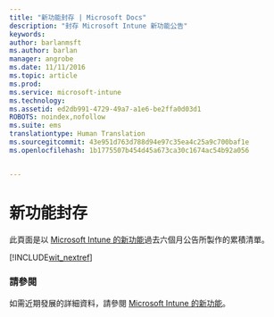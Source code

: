 ```yaml
---
title: "新功能封存 | Microsoft Docs"
description: "封存 Microsoft Intune 新功能公告"
keywords: 
author: barlanmsft
ms.author: barlan
manager: angrobe
ms.date: 11/11/2016
ms.topic: article
ms.prod: 
ms.service: microsoft-intune
ms.technology: 
ms.assetid: ed2db991-4729-49a7-a1e6-be2ffa0d03d1
ROBOTS: noindex,nofollow
ms.suite: ems
translationtype: Human Translation
ms.sourcegitcommit: 43e951d763d788d94e97c35ea4c25a9c700baf1e
ms.openlocfilehash: 1b1775507b454d45a673ca30c1674ac54b92a056


---
```

# <a name="whats-new-archive"></a>新功能封存

此頁面是以 [Microsoft Intune 的新功能](whats-new-in-microsoft-intune.md)過去六個月公告所製作的累積清單。

[!INCLUDE[wit_nextref](../includes/whats-new-last-six-months.md)]

### <a name="see-also"></a>請參閱
如需近期發展的詳細資料，請參閱 [Microsoft Intune 的新功能](whats-new-in-microsoft-intune.md)。



<!--HONumber=Feb17_HO1-->


